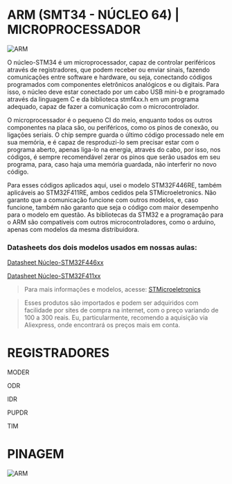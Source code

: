 # ARM (SMT34 - NÚCLEO 64) | MICROPROCESSADOR
![ARM](https://i.imgur.com/IiONPyd.jpeg)

O núcleo-STM34 é um microprocessador, capaz de controlar periféricos através de registradores, que podem receber ou enviar sinais, fazendo comunicações entre software e hardware, ou seja, conectando códigos programados com componentes eletrônicos analógicos e ou digitais. Para isso, o núcleo deve estar conectado por um cabo USB mini-b e programado através da linguagem C e da biblioteca stmf4xx.h em um programa adequado, capaz de fazer a comunicação com o microcontrolador.

O microprocessador é o pequeno CI do meio, enquanto todos os outros componentes na placa são, ou periféricos, como os pinos de conexão, ou ligações seriais. O chip sempre guarda o último código processado nele em sua memória, e é capaz de resproduzi-lo sem precisar estar com o programa aberto, apenas liga-lo na energia, através do cabo, por isso, nos códigos, é sempre recomendável zerar os pinos que serão usados em seu programa, para, caso haja uma memória guardada, não interferir no novo código.

Para esses códigos aplicados aqui, usei o modelo STM32F446RE, também aplicáveis ao STM32F411RE, ambos cedidos pela STMicroeletronics. Não garanto que a comunicação funcione com outros modelos, e, caso funcione, também não garanto que seja o código com maior desempenho para o modelo em questão. As bibliotecas da STM32 e a programação para o ARM são compatíveis com outros microcontroladores, como o arduino, apenas com modelos da mesma distribuidora.

### Datasheets dos dois modelos usados em nossas aulas:
[Datasheet Núcleo-STM32F446xx](https://www.st.com/resource/en/datasheet/stm32f446re.pdf)

[Datasheet Núcleo-STM32F411xx](https://www.st.com/resource/en/datasheet/stm32f411re.pdf)

> Para mais informações e modelos, acesse: [STMicroeletronics](https://www.st.com/content/st_com/en.html)

> Esses produtos são importados e podem ser adquiridos com facilidade por sites de compra na internet, com o preço variando de 100 a 300 reais. Eu, particularmente, recomendo a aquisição via Aliexpress, onde encontrará os preços mais em conta.

# REGISTRADORES

MODER

ODR

IDR

PUPDR

TIM


# PINAGEM
![ARM](https://i.imgur.com/W6CxsfE.png)
